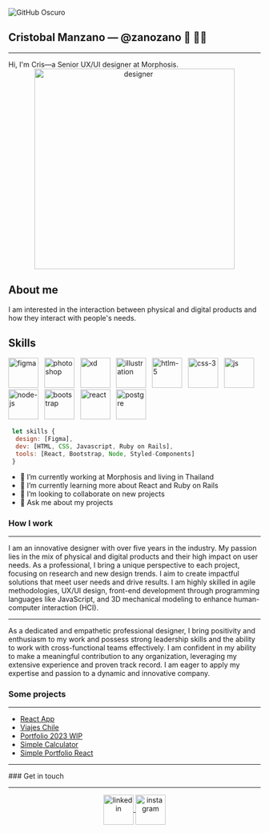 ![GitHub Oscuro](https://github.com/github-dark.png#gh-light-mode-only)


## Cristobal Manzano ― @zanozano 👋 👨‍💻
<hr>
Hi, I'm Cris―a Senior UX/UI designer at Morphosis.
<div align="center">
<img align="center" src="https://user-images.githubusercontent.com/25847850/159177640-a93afa09-ca45-46c5-8c04-5319d3fc5dc8.png" alt='designer' height="400">
</div>


## About me
I am interested in the interaction between physical and digital products and how they interact with people's needs.

## Skills
<div display="flex" justify-content="space-around" >
<img src="https://user-images.githubusercontent.com/25847850/159170495-09ee287b-6459-4764-bd5d-168267cdab3d.png" alt='figma' width="60" height="60">
 &nbsp
<img src="https://user-images.githubusercontent.com/25847850/159171010-3245e1c9-039b-41bc-b10a-2295603dbdf8.png" alt='photoshop' width="60" height="60">
 &nbsp
<img src="https://user-images.githubusercontent.com/25847850/159171024-e4796000-515a-41c9-a6a4-a579462ce7c5.png" alt='xd' width="60" height="60">
 &nbsp
<img src="https://user-images.githubusercontent.com/25847850/159171036-19f41fd5-19a4-4e7d-bb4b-4ba274263858.png" alt='illustration' width="60" height="60">
 &nbsp
<img src="https://user-images.githubusercontent.com/25847850/159171519-8aee7783-e22a-4736-b137-588bd594f04e.png" alt='htlm-5' width="60" height="60">
 &nbsp
<img src="https://user-images.githubusercontent.com/25847850/159171527-e3fe8a05-81dd-4b56-bd02-72877eac05fc.png" alt='css-3' width="60" height="60">
 &nbsp
 <img src="https://user-images.githubusercontent.com/25847850/225861853-bf4233a4-21bd-41cb-99aa-5b5e49983785.png" alt='js' width="60" height="60">
 &nbsp
<img src="https://user-images.githubusercontent.com/25847850/159171532-feb0dcbe-a9bd-4129-be73-1b07a74db3bf.png" alt='node-js' width="60" height="60">
 &nbsp
<img src="https://user-images.githubusercontent.com/25847850/159171544-ad5fca13-d767-4d7f-9e24-6f746d4a0982.png" alt='bootstrap' width="60" height="60">
 &nbsp
<img src="https://user-images.githubusercontent.com/25847850/159171545-944e4997-6553-42fe-8082-49ec41f0b94b.png" alt='react' width="60" height="60">
 &nbsp
<img src="https://user-images.githubusercontent.com/25847850/159171549-cbf8e963-d501-4afd-85b7-8d2e50929a15.png" alt='postgre' width="60" height="60">
</div>

```js
 let skills {
  design: [Figma],
  dev: [HTML, CSS, Javascript, Ruby on Rails],
  tools: [React, Bootstrap, Node, Styled-Components]
 }
```


- 🔭 I’m currently working at Morphosis and living in Thailand
- 🌱 I’m currently learning more about React and Ruby on Rails
- 👯 I’m looking to collaborate on new projects
- 💬 Ask me about my projects


### How I work
<hr>
I am an innovative designer with over five years in the industry. My passion lies in the mix of physical and digital products and their high impact on user needs. As a professional, I bring a unique perspective to each project, focusing on research and new design trends. I aim to create impactful solutions that meet user needs and drive results. I am highly skilled in agile methodologies, UX/UI design, front-end development through programming languages like JavaScript, and 3D mechanical modeling to enhance human-computer interaction (HCI).
<hr>
As a dedicated and empathetic professional designer, I bring positivity and enthusiasm to my work and possess strong leadership skills and the ability to work with cross-functional teams effectively. I am confident in my ability to make a meaningful contribution to any organization, leveraging my extensive experience and proven track record. I am eager to apply my expertise and passion to a dynamic and innovative company.

### Some projects
<hr>
<ul>
 <li>
<a href="https://zano-react-todo.web.app/" padding="30px" target="blank" >React App</a>
</li>
 <li>
  <a href="https://zanozano.github.io/viajes-chile" padding="30px" target="blank" >Viajes Chile</a>
</li>
 <li>
  <a href="https://portfolio2023-b9a66.web.app/" padding="30px" target="blank" >Portfolio 2023 WIP</a>
</li>
  <li>
  <a href="https://calculator-5c753.web.app/" padding="30px" target="blank" >Simple Calculator</a>
</li>
 </li>
  <li>
  <a href="https://portfolio-web-8fa12.firebaseapp.com" padding="30px" target="blank" >Simple Portfolio React</a>
</li>
</ul>

<hr>
### Get in touch
<hr>
<div align="center">

<a href="https://www.linkedin.com/in/zanozano/" padding="30px" target="blank" >
 <img align="center" src="https://user-images.githubusercontent.com/25847850/159171856-2be80079-29c0-4834-b53f-274fc062512b.png" alt='linkedin' width="60" height="60" />
 
</a>
<a href="https://www.instagram.com/zanozanozano/" padding="30px" target="blank" >
 <img align="center" src="https://user-images.githubusercontent.com/25847850/159171862-8dbdd259-c5bf-487d-96d6-5b55fc528b63.png" alt='instagram' width="60" height="60" />
 
 </div> 
